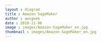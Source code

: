 ```yaml
---
layout : diagram
title : Amazon SageMaker
author : awsgeek
date : 2018-11-06
image : images/Amazon-SageMaker_en.jpg
thumbnail : images/Amazon-SageMaker_en.jpg
---
```

